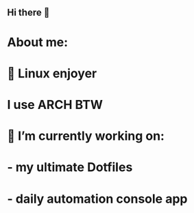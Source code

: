 ## Hi there 👋
# About me:
# 🐧 Linux enjoyer
# I use ARCH BTW

# 🔭 I’m currently working on:
#  - my ultimate Dotfiles
#  - daily automation console app
<!--
**Sissui/Sissui** is a ✨ _special_ ✨ repository because its `README.md` (this file) appears on your GitHub profile.

Here are some ideas to get you started:

- 🔭 I’m currently working on ...
- 🌱 I’m currently learning ...
- 👯 I’m looking to collaborate on ...
- 🤔 I’m looking for help with ...
- 💬 Ask me about ...
- 📫 How to reach me: ...
- 😄 Pronouns: ...
- ⚡ Fun fact: ...
-->
